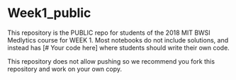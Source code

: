 # Week1_public

This repository is the PUBLIC repo for students of the 2018 MIT BWSI Medlytics course for WEEK 1.  Most notebooks do not include solutions, and instead has [# Your code here] where students should write their own code.

This repository does not allow pushing so we recommend you fork this repository and work on your own copy.
